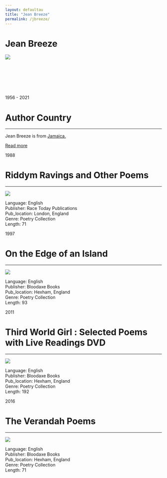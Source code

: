```yaml
---
layout: defaultau
title: "Jean Breeze"
permalink: /jbreeze/
---
```

<!-- partial:index.partial.html -->
<div class="content">
    <h1>Jean Breeze</h1>
    <div class="quote">
        <div><img src="https://img.huffingtonpost.com/asset/5d02a135240000300f8fd4a8.jpeg?ops=scalefit_720_noupscale&format=webp" class="logo"></div>
    </div>
    <div class="timeline">
        <div style="padding-bottom:100px;"></div>
        <div class="block">
            <div class="date right"><p class="right"> 1956 - 2021 </p></div>
            <div class="dot"></div>
            <div class="left first">
            <div class="author_country">
                <h1>Author Country</h1><hr>
          <div class="aclocation">   <p>Jean Breeze is from <a href="{{ site.baseurl }}/4">Jamaica.</a></p></div>
              <div class="acreadmore">  <a href="https://en.wikipedia.org/wiki/Jean_%22Binta%22_Breeze" target="_blank">Read more</a></div>
            </div>
            </div>
        </div>
        <div class="block">
            <div class="date left"><p class="left">1988</p></div>
            <div class="dot"></div>
            <div class="right">
                <h1>Riddym Ravings and Other Poems</h1><hr>
                <p><img src="https://i.gr-assets.com/images/S/compressed.photo.goodreads.com/books/1451379761l/3197241._SY475_.jpg" ></p>
                <p>
                Language: English <br/>
                Publisher: Race Today Publications<br/>
                Pub_location: London, England <br/>
                Genre: Poetry Collection <br/>
                Length: 71 <br/>                   </p>
            </div>
        </div>
        <div class="block">
            <div class="date right"><p class="right">1997</p></div>
            <div class="dot"></div>
            <div class="left">
                <h1>On the Edge of an Island</h1><hr>
                <p><img src="https://images-na.ssl-images-amazon.com/images/I/41vuea321VL._SX316_BO1,204,203,200_.jpg"></p>
                <p>
                Language: English <br/>
                Publisher: Bloodaxe Books		 <br/>
                Pub_location: Hexham, England <br/>
                Genre: Poetry Collection <br/>
                Length: 93 <br/>                       </p>
            </div>
        </div>
        <div class="block">
            <div class="date left"><p class="left hide">2011</p></div>
            <div class="dot"></div>
            <div class="right hide">
                <h1>Third World Girl : Selected Poems with Live Readings DVD</h1><hr>
                <p><img src="https://images-na.ssl-images-amazon.com/images/I/41nwOsDZgSL._SY291_BO1,204,203,200_QL40_FMwebp_.jpg"></p>
                <p>
                Language: English <br/>
                Publisher: Bloodaxe Books	 <br/>
                Pub_location: Hexham, England <br/>
                Genre: Poetry Collection <br/>
                Length: 192 <br/>                </p>
            </div>
        </div>
        <div class="block">
            <div class="date right"><p class="right hide">2016</p></div>
            <div class="dot"></div>
            <div class="left hide">
                <h1>The Verandah Poems</h1><hr>
                <p><img src="https://images-na.ssl-images-amazon.com/images/I/51n4fea9hrL._SY291_BO1,204,203,200_QL40_FMwebp_.jpg"></p>
                <p>
                Language: English <br/>
                Publisher: Bloodaxe Books		 <br/>
                Pub_location: Hexham, England <br/>
                Genre: Poetry Collection <br/>
                Length: 71 <br/>                                </p>
            </div>
        </div>
</div>
<!-- partial -->
  <script src='https://cdnjs.cloudflare.com/ajax/libs/jquery/3.1.1/jquery.min.js'></script><script  src="assets/js/authorscript.js"></script>
